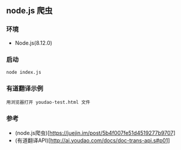## node.js 爬虫

### 环境
* Node.js(8.12.0)

### 启动
```
node index.js
```
### 有道翻译示例
```
用浏览器打开 youdao-test.html 文件
```
### 参考
* (node.js爬虫)[https://juejin.im/post/5b4f007fe51d4519277b9707]
* (有道翻译API)[http://ai.youdao.com/docs/doc-trans-api.s#p01]
